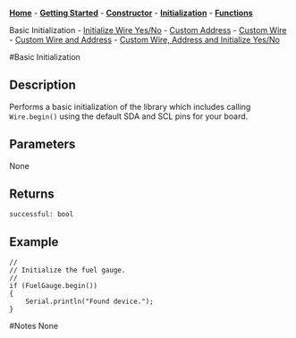 [**Home**](https://porrey.github.io/max1704x) -
[**Getting Started**](https://porrey.github.io/max1704x/getting-started) -
[**Constructor**](https://porrey.github.io/max1704x/constructor) -
[**Initialization**](https://porrey.github.io/max1704x/initialization) -
[**Functions**](https://porrey.github.io/max1704x/functions)

Basic Initialization -
[Initialize Wire Yes/No](https://porrey.github.io/max1704x/initialization/wire-yes-no) -
[Custom Address](https://porrey.github.io/max1704x/initialization/) -
[Custom Wire](https://porrey.github.io/max1704x/initialization/) -
[Custom Wire and Address](https://porrey.github.io/max1704x/initialization/) -
[Custom Wire, Address and Initialize Yes/No](https://porrey.github.io/max1704x/initialization/)

#Basic Initialization
## Description
Performs a basic initialization of the library which includes calling `Wire.begin()` using the default SDA and SCL pins for your board.

## Parameters
None

## Returns
`successful: bool`

## Example
	//
	// Initialize the fuel gauge.
	//
	if (FuelGauge.begin())
	{
		Serial.println("Found device.");
	}
#Notes
None